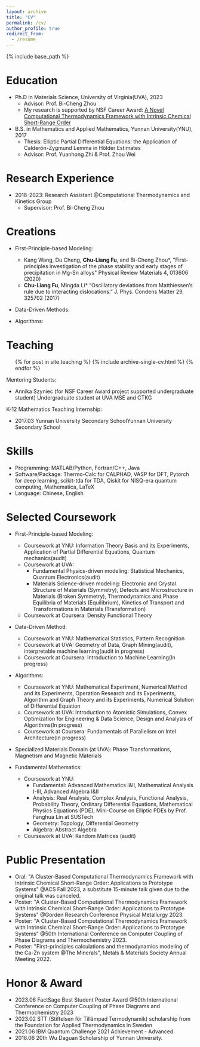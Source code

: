 ```yaml
---
layout: archive
title: "CV"
permalink: /cv/
author_profile: true
redirect_from:
  - /resume
---
```


{% include base_path %}

Education
======
* Ph.D in Materials Science, University of Virginia(UVA), 2023
  * Advisor: Prof. Bi-Cheng Zhou
  * My research is supported by NSF Career Award: [A Novel Computational Thermodynamics Framework with Intrinsic Chemical Short-Range Order](https://www.nsf.gov/awardsearch/showAward?AWD_ID=2042284)
* B.S. in Mathematics and Applied Mathematics, Yunnan University(YNU), 2017
  * Thesis: Elliptic Partial Differential Equations: the Application of Calderón-Zygmund Lemma in Hölder Estimates
  * Advisor: Prof. Yuanhong Zhi & Prof. Zhou Wei

Research Experience
======
* 2018-2023: Research Assistant @Computational Thermodynamics and Kinetics Group 
  * Supervisor: Prof. Bi-Cheng Zhou
  

Creations
======
* First-Principle-based Modeling:
  * Kang Wang, Du Cheng, **Chu-Liang Fu**, and Bi-Cheng Zhou*, "First-principles investigation of the phase stability and early stages of precipitation in Mg-Sn alloys"  Physical Review Materials 4, 013606 (2020)
  * **Chu-Liang Fu**, Mingda Li* “Oscillatory deviations from Matthiessen’s rule due to interacting dislocations.” J. Phys. Condens Matter 29, 325702 (2017)

* Data-Driven Methods:

* Algorithms:

  
Teaching
======
  <ul>{% for post in site.teaching %}
    {% include archive-single-cv.html %}
  {% endfor %}</ul>


Mentoring Students: 
* Annika Szyniec (for NSF Career Award project supported undergraduate student) Undergraduate student at UVA MSE and CTKG



K-12 Mathematics Teaching Internship:
* 2017.03 Yunnan University Secondary SchoolYunnan University Secondary School



Skills
======
* Programming: MATLAB/Python, Fortran/C++, Java
* Software/Package: Thermo-Calc for CALPHAD, VASP for DFT, Pytorch for deep learning, scikit-tda for TDA, Qiskit for NISQ-era quantum computing, Mathematica, LaTeX
* Language: Chinese, English


Selected Coursework
======
* First-Principle-based Modeling:
  * Coursework at YNU: Information Theory Basis and its Experiments, Application of Partial Differential Equations, Quantum mechanics(audit)
  * Coursework at UVA: 
    * Fundamental Physics-driven modeling: Statistical Mechanics, Quantum Electronics(audit)
    * Materials Science-driven modeling: Electronic and Crystal Structure of Materials (Symmetry), Defects and Microstructure in Materials (Broken Symmetry), Thermodynamics and Phase Equilibria of Materials (Equilibrium), Kinetics of Transport and Transformations in Materials (Transformation)
  * Coursework at Coursera: Density Functional Theory

* Data-Driven Method:
  * Coursework at YNU: Mathematical Statistics, Pattern Recognition
  * Coursework at UVA: Geometry of Data, Graph Mining(audit), interpretable machine learning(audit in progress)
  * Coursework at Coursera: Introduction to Machine Learning(In progress)

* Algorithms:
  * Coursework at YNU: Mathematical Experiment, Numerical Method and its Experiments, Operation Research and its Experiments, Algorithm and Graph Theory and its Experiments, Numerical Solution of Differential Equation
  * Coursework at UVA: Introduction to Atomistic Simulations, Convex Optimization for Engineering & Data Science, Design and Analysis of Algorithms(In progress)
  * Coursework at Coursera: Fundamentals of Parallelism on Intel Architecture(In progress)

* Specialized Materials Domain (at UVA):
Phase Transformations, Magnetism and Magnetic Materials

* Fundamental Mathematics:
  * Coursework at YNU:
    * Fundamental: Advanced Mathematics I&II, Mathematical Analysis I-III, Advanced Algebra I&II
    * Analysis: Real Analysis, Complex Analysis, Functional Analysis, Probability Theory, Ordinary Differential Equations, Mathematical Physics Equations (PDE), Mini-Course on Elliptic PDEs by Prof. Fanghua Lin at SUSTech
    * Geometry: Topology, Differential Geometry
    * Algebra: Abstract Algebra
  * Coursework at UVA: Random Matrices (audit)




Public Presentation
======
* Oral: "A Cluster-Based Computational Thermodynamics Framework with Intrinsic Chemical Short-Range Order: Applications to Prototype Systems" @ACS Fall 2023, a substitute 15-minute talk given due to the original talk was canceled.
* Poster: "A Cluster-Based Computational Thermodynamics Framework with Intrinsic Chemical Short-Range Order: Applications to Prototype Systems" @Gorden Research Conference Physical Metallurgy 2023.
* Poster: "A Cluster-Based Computational Thermodynamics Framework with Intrinsic Chemical Short-Range Order: Applications to Prototype Systems" @50th International Conference on Computer Coupling of Phase Diagrams and Thermochemistry 2023.
* Poster: "First-principles calculations and thermodynamics modeling of the Ca-Zn system @The Minerals", Metals & Materials Society Annual Meeting 2022.


Honor & Award
======
* 2023.06 FactSage Best Student Poster Award @50th International Conference on Computer Coupling of Phase Diagrams and Thermochemistry 2023
* 2023.02 STT (Stiftelsen för Tillämpad Termodynamik) scholarship from the Foundation for Applied Thermodynamics in Sweden
* 2021.06 IBM Quantum Challenge 2021 Achievement - Advanced
* 2016.06 20th Wu Daguan Scholarship of Yunnan University.



